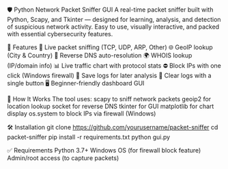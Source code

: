 🛡️ Python Network Packet Sniffer GUI
A real-time packet sniffer built with Python, Scapy, and Tkinter — designed for learning, analysis, and detection of suspicious network activity.
Easy to use, visually interactive, and packed with essential cybersecurity features.

🚀 Features
📡 Live packet sniffing (TCP, UDP, ARP, Other)
🌐 GeoIP lookup (City & Country)
🔁 Reverse DNS auto-resolution
🌍 WHOIS lookup (IP/domain info)
📊 Live traffic chart with protocol stats
⛔ Block IPs with one click (Windows firewall)
💾 Save logs for later analysis
🧼 Clear logs with a single button
🖥️ Beginner-friendly dashboard GUI

🧠 How It Works
The tool uses:
scapy to sniff network packets
geoip2 for location lookup
socket for reverse DNS
tkinter for GUI
matplotlib for chart display
os.system to block IPs via firewall (Windows)

🛠️ Installation
git clone https://github.com/yourusername/packet-sniffer
cd packet-sniffer
pip install -r requirements.txt
python gui.py

✅ Requirements
Python 3.7+
Windows OS (for firewall block feature)
Admin/root access (to capture packets)
